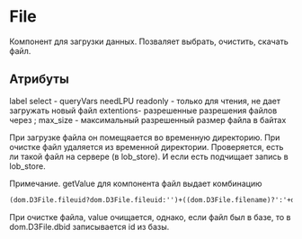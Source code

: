 # File

Компонент для загрузки данных. Позваляет выбрать, очистить, скачать файл.
<component cmptype="File" name=""/>

## Атрибуты

label
select -
queryVars
needLPU
readonly - только для чтения, не дает загружать новый файл
extentions- разрешенные разрешения файлов через ;
max_size - максимальный разрешенный размер файла в байтах

При загрузке файла он помещяается во временную директорию.
При очистке файл удаляется из временной директории. Проверяется, есть ли такой файл на сервере (в lob_store). И если есть подчищает запись в lob_store.

Примечание.
getValue для компонента файл выдает комбинацию

```xml
(dom.D3File.fileuid?dom.D3File.fileuid:'')+((dom.D3File.filename)?':'+dom.D3File.filename:'')+(dom.D3File.dbid?dom.D3File.dbid:''
```

 При очистке файла, value очищается, однако, если файл был  в базе, то в dom.D3File.dbid записывается id из базы.
